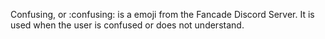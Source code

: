 Confusing, or :confusing: is a emoji from the Fancade Discord Server. It is used when the user is confused or does not understand.